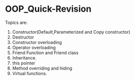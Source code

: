 # OOP_Quick-Revision
Topics are:
1. Constructor(Default,Parameterized and Copy constructor)
2. Destructor
3. Constructor overloading
4. Operator overloading
5. Friend Function and Friend class
6. Inheritance.
7. this pointer
8. Method overriding and hiding
9. Virtual functions.
